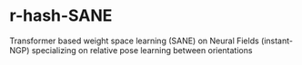 # r-hash-SANE
Transformer based weight space learning (SANE) on Neural Fields (instant-NGP) specializing on relative pose learning between orientations
